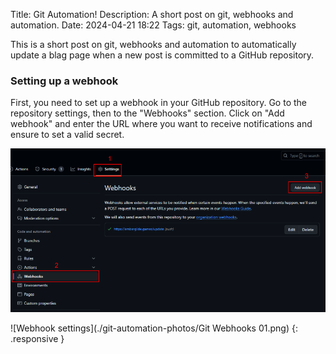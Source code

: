 Title: Git Automation!
Description: A short post on git, webhooks and automation.
Date: 2024-04-21 18:22
Tags: git, automation, webhooks

This is a short post on git, webhooks and automation to automatically update a blag page when 
a new post is committed to a GitHub repository.

### Setting up a webhook

First, you need to set up a webhook in your GitHub repository. Go to the repository settings, 
then to the "Webhooks" section. Click on "Add webhook" and enter the URL where you want to receive notifications and 
ensure to set a valid secret.

<img alt="Webhook settings" src="./git-automation-photos/Git Webhooks 01.png" class="responsive">

![Webhook settings](./git-automation-photos/Git Webhooks 01.png) {: .responsive }
